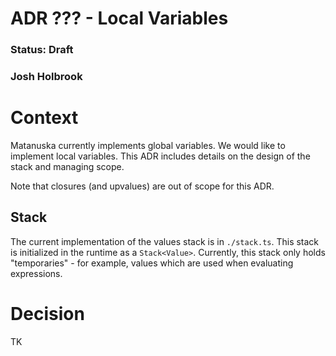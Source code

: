 # ADR ??? - Local Variables

### Status: Draft

### Josh Holbrook

# Context

Matanuska currently implements global variables. We would like to implement local variables. This ADR includes details on the design of the stack and managing scope.

Note that closures (and upvalues) are out of scope for this ADR.

## Stack

The current implementation of the values stack is in `./stack.ts`. This stack is initialized in the runtime as a `Stack<Value>`. Currently, this stack only holds "temporaries" - for example, values which are used when evaluating expressions.

# Decision

TK
